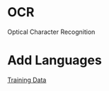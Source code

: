 # OCR
Optical Character Recognition


# Add Languages
[Training Data](https://github.com/tesseract-ocr/tessdata)

